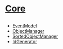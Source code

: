 # [Core](../README.md)

## 

 - [EventModel](./Core/EventModel.md)
 - [ObjectManager](./Core/ObjectManager.md)
 - [SortedObjectManager](./Core/SortedObjectManager.md)
 - [IdGenerator](./Core/IdGenerator.md)
